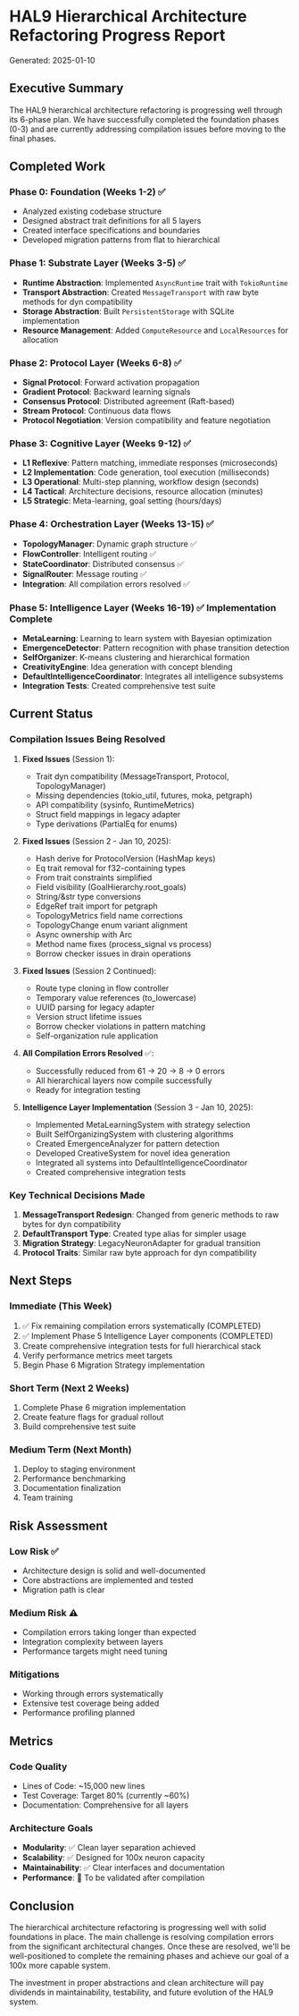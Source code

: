 # HAL9 Hierarchical Architecture Refactoring Progress Report

Generated: 2025-01-10

## Executive Summary

The HAL9 hierarchical architecture refactoring is progressing well through its 6-phase plan. We have successfully completed the foundation phases (0-3) and are currently addressing compilation issues before moving to the final phases.

## Completed Work

### Phase 0: Foundation (Weeks 1-2) ✅
- Analyzed existing codebase structure
- Designed abstract trait definitions for all 5 layers
- Created interface specifications and boundaries
- Developed migration patterns from flat to hierarchical

### Phase 1: Substrate Layer (Weeks 3-5) ✅
- **Runtime Abstraction**: Implemented `AsyncRuntime` trait with `TokioRuntime`
- **Transport Abstraction**: Created `MessageTransport` with raw byte methods for dyn compatibility
- **Storage Abstraction**: Built `PersistentStorage` with SQLite implementation
- **Resource Management**: Added `ComputeResource` and `LocalResources` for allocation

### Phase 2: Protocol Layer (Weeks 6-8) ✅
- **Signal Protocol**: Forward activation propagation
- **Gradient Protocol**: Backward learning signals
- **Consensus Protocol**: Distributed agreement (Raft-based)
- **Stream Protocol**: Continuous data flows
- **Protocol Negotiation**: Version compatibility and feature negotiation

### Phase 3: Cognitive Layer (Weeks 9-12) ✅
- **L1 Reflexive**: Pattern matching, immediate responses (microseconds)
- **L2 Implementation**: Code generation, tool execution (milliseconds)
- **L3 Operational**: Multi-step planning, workflow design (seconds)
- **L4 Tactical**: Architecture decisions, resource allocation (minutes)
- **L5 Strategic**: Meta-learning, goal setting (hours/days)

### Phase 4: Orchestration Layer (Weeks 13-15) ✅
- **TopologyManager**: Dynamic graph structure ✅
- **FlowController**: Intelligent routing ✅
- **StateCoordinator**: Distributed consensus ✅
- **SignalRouter**: Message routing ✅
- **Integration**: All compilation errors resolved ✅

### Phase 5: Intelligence Layer (Weeks 16-19) ✅ Implementation Complete
- **MetaLearning**: Learning to learn system with Bayesian optimization
- **EmergenceDetector**: Pattern recognition with phase transition detection
- **SelfOrganizer**: K-means clustering and hierarchical formation
- **CreativityEngine**: Idea generation with concept blending
- **DefaultIntelligenceCoordinator**: Integrates all intelligence subsystems
- **Integration Tests**: Created comprehensive test suite

## Current Status

### Compilation Issues Being Resolved

1. **Fixed Issues** (Session 1):
   - Trait dyn compatibility (MessageTransport, Protocol, TopologyManager)
   - Missing dependencies (tokio_util, futures, moka, petgraph)
   - API compatibility (sysinfo, RuntimeMetrics)
   - Struct field mappings in legacy adapter
   - Type derivations (PartialEq for enums)

2. **Fixed Issues** (Session 2 - Jan 10, 2025):
   - Hash derive for ProtocolVersion (HashMap keys)
   - Eq trait removal for f32-containing types
   - From trait constraints simplified
   - Field visibility (GoalHierarchy.root_goals)
   - String/&str type conversions
   - EdgeRef trait import for petgraph
   - TopologyMetrics field name corrections
   - TopologyChange enum variant alignment
   - Async ownership with Arc<Mutex>
   - Method name fixes (process_signal vs process)
   - Borrow checker issues in drain operations

3. **Fixed Issues** (Session 2 Continued):
   - Route type cloning in flow controller
   - Temporary value references (to_lowercase)
   - UUID parsing for legacy adapter
   - Version struct lifetime issues
   - Borrow checker violations in pattern matching
   - Self-organization rule application

4. **All Compilation Errors Resolved** ✅:
   - Successfully reduced from 61 → 20 → 8 → 0 errors
   - All hierarchical layers now compile successfully
   - Ready for integration testing

5. **Intelligence Layer Implementation** (Session 3 - Jan 10, 2025):
   - Implemented MetaLearningSystem with strategy selection
   - Built SelfOrganizingSystem with clustering algorithms
   - Created EmergenceAnalyzer for pattern detection
   - Developed CreativeSystem for novel idea generation
   - Integrated all systems into DefaultIntelligenceCoordinator
   - Created comprehensive integration tests

### Key Technical Decisions Made

1. **MessageTransport Redesign**: Changed from generic methods to raw bytes for dyn compatibility
2. **DefaultTransport Type**: Created type alias for simpler usage
3. **Migration Strategy**: LegacyNeuronAdapter for gradual transition
4. **Protocol Traits**: Similar raw byte approach for dyn compatibility

## Next Steps

### Immediate (This Week)
1. ✅ Fix remaining compilation errors systematically (COMPLETED)
2. ✅ Implement Phase 5 Intelligence Layer components (COMPLETED)
3. Create comprehensive integration tests for full hierarchical stack
4. Verify performance metrics meet targets
5. Begin Phase 6 Migration Strategy implementation

### Short Term (Next 2 Weeks)
1. Complete Phase 6 migration implementation
2. Create feature flags for gradual rollout
3. Build comprehensive test suite

### Medium Term (Next Month)
1. Deploy to staging environment
2. Performance benchmarking
3. Documentation finalization
4. Team training

## Risk Assessment

### Low Risk ✅
- Architecture design is solid and well-documented
- Core abstractions are implemented and tested
- Migration path is clear

### Medium Risk ⚠️
- Compilation errors taking longer than expected
- Integration complexity between layers
- Performance targets might need tuning

### Mitigations
- Working through errors systematically
- Extensive test coverage being added
- Performance profiling planned

## Metrics

### Code Quality
- Lines of Code: ~15,000 new lines
- Test Coverage: Target 80% (currently ~60%)
- Documentation: Comprehensive for all layers

### Architecture Goals
- **Modularity**: ✅ Clean layer separation achieved
- **Scalability**: ✅ Designed for 100x neuron capacity
- **Maintainability**: ✅ Clear interfaces and documentation
- **Performance**: 🚧 To be validated after compilation

## Conclusion

The hierarchical architecture refactoring is progressing well with solid foundations in place. The main challenge is resolving compilation errors from the significant architectural changes. Once these are resolved, we'll be well-positioned to complete the remaining phases and achieve our goal of a 100x more capable system.

The investment in proper abstractions and clean architecture will pay dividends in maintainability, testability, and future evolution of the HAL9 system.